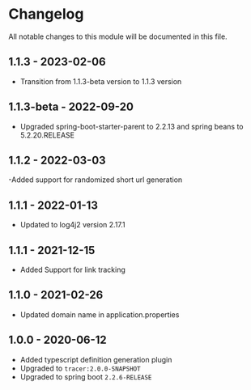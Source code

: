 

# Changelog
All notable changes to this module will be documented in this file.

## 1.1.3 - 2023-02-06

- Transition from 1.1.3-beta version to 1.1.3 version

## 1.1.3-beta - 2022-09-20
- Upgraded spring-boot-starter-parent to 2.2.13 and spring beans to 5.2.20.RELEASE

## 1.1.2 - 2022-03-03
-Added support for randomized short url generation

## 1.1.1 - 2022-01-13
- Updated to log4j2 version 2.17.1

## 1.1.1 - 2021-12-15
- Added Support for link tracking

## 1.1.0 - 2021-02-26
- Updated domain name in application.properties

## 1.0.0 - 2020-06-12
- Added typescript definition generation plugin
- Upgraded to `tracer:2.0.0-SNAPSHOT`
- Upgraded to spring boot `2.2.6-RELEASE`